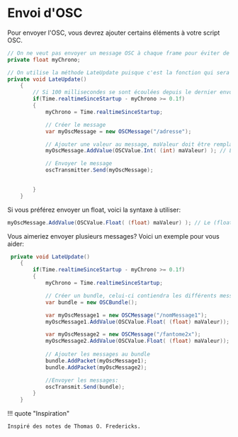 # Envoi d'OSC

Pour envoyer l'OSC, vous devrez ajouter certains éléments à votre script OSC. 

``` csharp
// On ne veut pas envoyer un message OSC à chaque frame pour éviter de surcharger notre jeu. On doit ainsi créer une variable pour ralentir l'envoi: 
private float myChrono;

// On utilise la méthode LateUpdate puisque c'est la fonction qui sera appelée en dernier pendant notre frame. 
private void LateUpdate()
    {
        // Si 100 millisecondes se sont écoulées depuis le dernier envoi :
        if(Time.realtimeSinceStartup - myChrono >= 0.1f)
        {
            myChrono = Time.realtimeSinceStartup;

            // Créer le message
            var myOscMessage = new OSCMessage("/adresse");

            // Ajouter une valeur au message, maValeur doit être remplacé par le int de votre jeu que vous souhaitez envoyer.
            myOscMessage.AddValue(OSCValue.Int( (int) maValeur) ); // Le (int) entre parenthèses convertit le type.

            // Envoyer le message
            oscTransmitter.Send(myOscMessage);

           
        }
    }


```


Si vous préférez envoyer un float, voici la syntaxe à utiliser:     

``` csharp
myOscMessage.AddValue(OSCValue.Float( (float) maValeur) ); // Le (float) entre parenthèses convertit le type.

```


Vous aimeriez envoyer plusieurs messages? Voici un exemple pour vous aider:    

``` csharp
 private void LateUpdate()
    {
        if(Time.realtimeSinceStartup - myChrono >= 0.1f)
        {
            myChrono = Time.realtimeSinceStartup;

            // Créer un bundle, celui-ci contiendra les différents messages OSC afin qu'on puisse les envoyer en une seule fois.
            var bundle = new OSCBundle();

            var myOscMessage1 = new OSCMessage("/nomMessage1");
            myOscMessage1.AddValue(OSCValue.Float( (float) maValeur));

            var myOscMessage2 = new OSCMessage("/fantome2x");
            myOscMessage2.AddValue(OSCValue.Float( (float) maValeur));
       
            // Ajouter les messages au bundle
            bundle.AddPacket(myOscMessage1);
            bundle.AddPacket(myOscMessage2);

            //Envoyer les messages: 
            oscTransmit.Send(bundle);
        }
    }
```


!!! quote "Inspiration"

    Inspiré des notes de Thomas O. Fredericks.  
